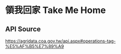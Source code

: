 # 領我回家 Take Me Home
## API Source
https://agridata.coa.gov.tw/api.aspx#operations-tag-%E5%AF%B5%E7%89%A9

## 


